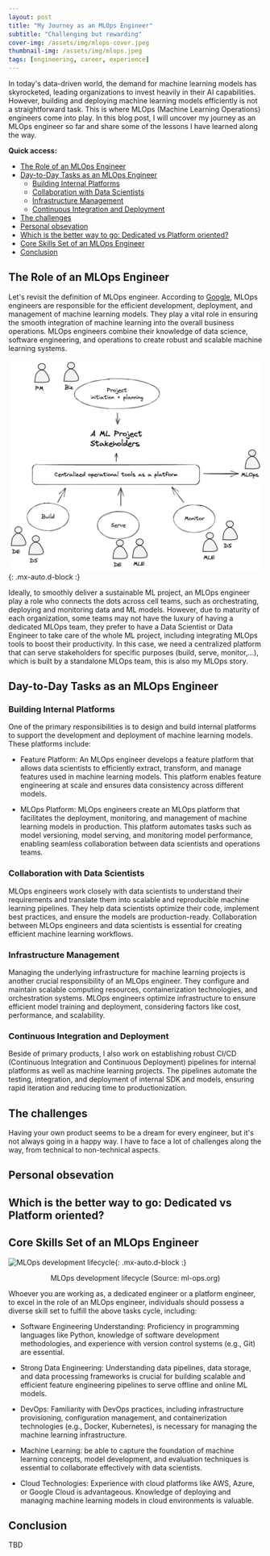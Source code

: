 ```yaml
---
layout: post
title: "My Journey as an MLOps Engineer"
subtitle: "Challenging but rewarding"
cover-img: /assets/img/mlops-cover.jpeg
thumbnail-img: /assets/img/mlops.jpeg
tags: [engineering, career, experience]
---
```


In today's data-driven world, the demand for machine learning models has skyrocketed, leading organizations to invest heavily in their AI capabilities. However, building and deploying machine learning models efficiently is not a straightforward task. This is where MLOps (Machine Learning Operations) engineers come into play. In this blog post, I will uncover my journey as an MLOps engineer so far and share some of the lessons I have learned along the way.

**Quick access:**

- [The Role of an MLOps Engineer](#the-role-of-an-mlops-engineer)
- [Day-to-Day Tasks as an MLOps Engineer](#day-to-day-tasks-as-an-mlops-engineer)
  - [Building Internal Platforms](#building-internal-platforms)
  - [Collaboration with Data Scientists](#collaboration-with-data-scientists)
  - [Infrastructure Management](#infrastructure-management)
  - [Continuous Integration and Deployment](#continuous-integration-and-deployment)
- [The challenges](#the-challenges)
- [Personal obsevation](#personal-obsevation)
- [Which is the better way to go: Dedicated vs Platform oriented?](#which-is-the-better-way-to-go-dedicated-vs-platform-oriented)
- [Core Skills Set of an MLOps Engineer](#core-skills-set-of-an-mlops-engineer)
- [Conclusion](#conclusion)

## The Role of an MLOps Engineer

Let's revisit the definition of MLOps engineer. According to [Google](https://cloud.google.com/solutions/machine-learning/mlops-continuous-delivery-and-automation-pipelines-in-machine-learning), MLOps engineers are responsible for the efficient development, deployment, and management of machine learning models. They play a vital role in ensuring the smooth integration of machine learning into the overall business operations. MLOps engineers combine their knowledge of data science, software engineering, and operations to create robust and scalable machine learning systems.

![ML Project stakeholders](/assets/img/ml-stakeholders.png){: .mx-auto.d-block :}

Ideally, to smoothly deliver a sustainable ML project, an MLOps engineer play a role who connects the dots across cell teams, such as orchestrating, deploying and monitoring data and ML models. However, due to maturity of each organization, some teams may not have the luxury of having a dedicated MLOps team, they prefer to have a Data Scientist or Data Engineer to take care of the whole ML project, including integrating MLOps tools to boost their productivity. In this case, we need a centralized platform that can serve stakeholders for specific purposes (build, serve, monitor,...), which is built by a standalone MLOps team, this is also my MLOps story.

## Day-to-Day Tasks as an MLOps Engineer

### Building Internal Platforms

One of the primary responsibilities is to design and build internal platforms to support the development and deployment of machine learning models. These platforms include:

- Feature Platform: An MLOps engineer develops a feature platform that allows data scientists to efficiently extract, transform, and manage features used in machine learning models. This platform enables feature engineering at scale and ensures data consistency across different models.

- MLOps Platform: MLOps engineers create an MLOps platform that facilitates the deployment, monitoring, and management of machine learning models in production. This platform automates tasks such as model versioning, model serving, and monitoring model performance, enabling seamless collaboration between data scientists and operations teams.

### Collaboration with Data Scientists

MLOps engineers work closely with data scientists to understand their requirements and translate them into scalable and reproducible machine learning pipelines. They help data scientists optimize their code, implement best practices, and ensure the models are production-ready. Collaboration between MLOps engineers and data scientists is essential for creating efficient machine learning workflows.

### Infrastructure Management

Managing the underlying infrastructure for machine learning projects is another crucial responsibility of an MLOps engineer. They configure and maintain scalable computing resources, containerization technologies, and orchestration systems. MLOps engineers optimize infrastructure to ensure efficient model training and deployment, considering factors like cost, performance, and scalability.

### Continuous Integration and Deployment

Beside of primary products, I also work on establishing robust CI/CD (Continuous Integration and Continuous Deployment) pipelines for internal platforms as well as machine learning projects. The pipelines automate the testing, integration, and deployment of internal SDK and models, ensuring rapid iteration and reducing time to productionization.

## The challenges

Having your own product seems to be a dream for every engineer, but it's not always going in a happy way. I have to face a lot of challenges along the way, from technical to non-technical aspects.

## Personal obsevation

## Which is the better way to go: Dedicated vs Platform oriented?

## Core Skills Set of an MLOps Engineer

![MLOps development lifecycle](https://ml-ops.org/img/mlops-loop-en.jpg){: .mx-auto.d-block :}
<p align = "center">
MLOps development lifecycle (Source: ml-ops.org)
</p>

Whoever you are working as, a dedicated engineer or a platform engineer, to excel in the role of an MLOps engineer, individuals should possess a diverse skill set to fulfill the above tasks cycle, including:

- Software Engineering Understanding: Proficiency in programming languages like Python, knowledge of software development methodologies, and experience with version control systems (e.g., Git) are essential.

- Strong Data Engineering: Understanding data pipelines, data storage, and data processing frameworks is crucial for building scalable and efficient feature engineering pipelines to serve offline and online ML models.

- DevOps: Familiarity with DevOps practices, including infrastructure provisioning, configuration management, and containerization technologies (e.g., Docker, Kubernetes), is necessary for managing the machine learning infrastructure.

- Machine Learning: be able to capture the foundation of machine learning concepts, model development, and evaluation techniques is essential to collaborate effectively with data scientists.

- Cloud Technologies: Experience with cloud platforms like AWS, Azure, or Google Cloud is advantageous. Knowledge of deploying and managing machine learning models in cloud environments is valuable.

## Conclusion

TBD
